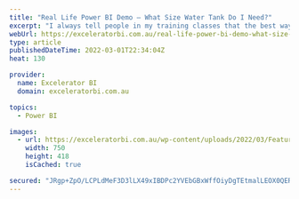 ```yaml
---
title: "Real Life Power BI Demo – What Size Water Tank Do I Need?"
excerpt: "I always tell people in my training classes that the best way to become good at using Power BI is to get plenty of practice. Best case scenario, you would do something at work that will help you succeed in your job and hence you will get paid to learn. [...]Read More »"
webUrl: https://exceleratorbi.com.au/real-life-power-bi-demo-what-size-water-tank-do-i-need/
type: article
publishedDateTime: 2022-03-01T22:34:04Z
heat: 130

provider:
  name: Excelerator BI
  domain: exceleratorbi.com.au

topics:
  - Power BI

images:
  - url: https://exceleratorbi.com.au/wp-content/uploads/2022/03/Featured-Image.png
    width: 750
    height: 418
    isCached: true

secured: "JRgp+ZpO/LCPLdMeF3D3lLX49xIBDPc2YVEbGBxWffOiyDgTEtmalLEOX0QER2B3hyYP211VzAYYC/u1E6VhFJtP0IgYpegCPqn0sIEgm0Lm6ZPhNH0gvR7gK4hYoeDkh+JBq+eVcGcrrO/2RxNHWOtibJCe9Q1LJ1RO+LPPjbLBKGseh/m51YfGCDj6Uv7Jyc/BVzCElH7ygNSUcCTbakBVYhRMY7KQnBltn9LQTj34P/lq5O2CbfdSX39Abvmw7efILoLy5sGH8jcWi3U2DpnR5Z44RNAZi03rf0YSS2Ds25zqXrzUF+VZUM+Wdd23QFzay0eJwUqXngaynFseQVRYDexrbR+Ft+e02sVdhcA=;fwwD/TDWKO5c10D1e0g8Sg=="
---
```


